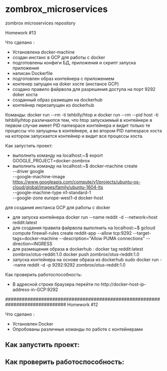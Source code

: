 # zombrox_microservices
zombrox microservices repository

Homework #13

Что сделано :
- Установлена docker-machine 
- создан инстанс в GCP для работы с docker
- подготовлены конфиги БД, приложения и скрипт запуска приложения
- написан Dockerfile
- подготовлен образ контейнера с приложением
- контенер запущен на doker хосте (инстансе GCP)
- создано правило файрвола для разрешения доступа на порт 9292 doker хоста
- созданный образ размещен на dockerhub
- контейнер перезапущен из dockerhub

Команды:
 docker run --rm -ti tehbilly/htop
 и
 docker run --rm --pid host -ti tehbilly/htop 
 различаются тем, что htop запускаемый в контейнере в первом случае имеет PID namespace контейнера и видит только те процессы что запущены в контейнере, а во втором PID namespace хоста на котором запускается контейнер и видит все процессы хоста.

Как запустить проект:
- выполнить команду на localhost:~$ export GOOGLE_PROJECT=docker-zombrox
-  выполнить команду на localhost:~$ 
docker-machine create \
--driver google \
--google-machine-image https://www.googleapis.com/compute/v1/projects/ubuntu-os-cloud/global/images/family/ubuntu-1604-lts \
--google-machine-type n1-standard-1 \
--google-zone europe-west1-d docker-host

для создания инстанса GCP для работы с docker
- для запуска контейнера docker run --name reddit -d --network=host reddit:latest
- для создания правила файрвола выполнить на localhost:~$ gcloud compute firewall-rules create reddit-app --allow tcp:9292 --target-tags=docker-machine --description="Allow PUMA connections" --direction=INGRESS
- для размещения образа в dockerhub :
docker tag reddit:latest zombrox/otus-reddit:1.0
docker push zombrox/otus-reddit:1.0
- запуска контейнера на основе образа из dockerhub
sudo docker run --name reddit -d -p 9292:9292 zombrox/otus-reddit:1.0

Как проверить работоспособность:
- В адресной строке браузера перейти по http://docker-host-ip-address-in-GCP:9292

##############################################################################
Homework #12

Что сделано :
- Установлен Docker
- Опробованы различные команды по работе с контейнерами
 
Как запустить проект:
-

Как проверить работоспособность:
-
